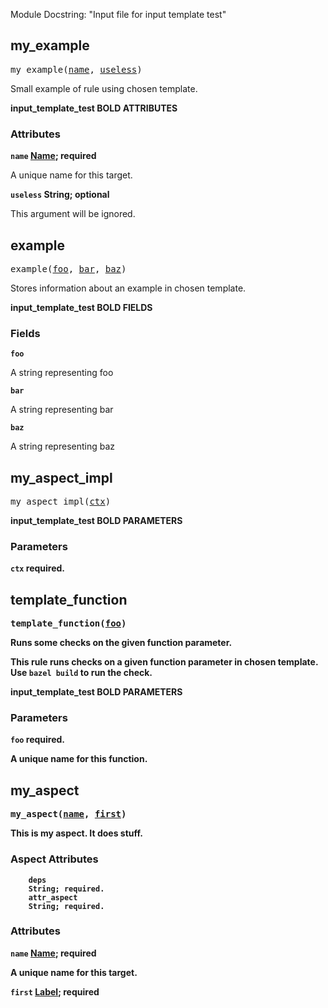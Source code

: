 <!-- THIS HEADER IS FOR input_template_test ONLY -->

Module Docstring: "Input file for input template test"

<a id="#my_example"></a>

## my_example

<pre>
my_example(<a href="#my_example-name">name</a>, <a href="#my_example-useless">useless</a>)
</pre>

Small example of rule using chosen template.

<b>input_template_test BOLD ATTRIBUTES</b>

### Attributes


<b>
      <code>name</code>
        <a href="https://bazel.build/concepts/labels#target-names">Name</a>; required
</b>
        <p>
          A unique name for this target.
        </p>
<b>
      <code>useless</code>
        String; optional
</b>
        <p>
          This argument will be ignored.
        </p>


<a id="#example"></a>

## example

<pre>
example(<a href="#example-foo">foo</a>, <a href="#example-bar">bar</a>, <a href="#example-baz">baz</a>)
</pre>

Stores information about an example in chosen template.

<b>input_template_test BOLD FIELDS</b>

### Fields

<b>
      <code>foo</code>
</b>
        <p>A string representing foo</p>
<b>
      <code>bar</code>
</b>
        <p>A string representing bar</p>
<b>
      <code>baz</code>
</b>
        <p>A string representing baz</p>


<a id="#my_aspect_impl"></a>

## my_aspect_impl

<pre>
my_aspect_impl(<a href="#my_aspect_impl-ctx">ctx</a>)
</pre>



<b>input_template_test BOLD PARAMETERS</b>

### Parameters

<b>
      <code>ctx</code>
        required.

<a id="#template_function"></a>

## template_function

<pre>
template_function(<a href="#template_function-foo">foo</a>)
</pre>

Runs some checks on the given function parameter.

This rule runs checks on a given function parameter in chosen template.
Use `bazel build` to run the check.


<b>input_template_test BOLD PARAMETERS</b>

### Parameters

<b>
      <code>foo</code>
        required.        <p>
          A unique name for this function.
        </p>


<a id="#my_aspect"></a>

## my_aspect

<pre>
my_aspect(<a href="#my_aspect-name">name</a>, <a href="#my_aspect-first">first</a>)
</pre>

This is my aspect. It does stuff.

### Aspect Attributes

        deps
        String; required.
        attr_aspect
        String; required.

### Attributes

<b>
      <code>name</code>
        <a href="https://bazel.build/concepts/labels#target-names">Name</a>; required
</b>
        <p>
          A unique name for this target.
        </p>
<b>
      <code>first</code>
        <a href="https://bazel.build/concepts/labels">Label</a>; required
</b>


